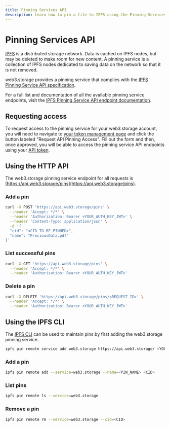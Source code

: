 ```yaml
---
title: Pinning Services API
description: Learn how to pin a file to IPFS using the Pinning Services API
---
```


# Pinning Services API

[IPFS](https://ipfs.io/) is a distributed storage network. Data is cached on IPFS nodes, but may be deleted to make room for new content. A pinning service is a collection of IPFS nodes dedicated to saving data on the network so that it is not removed.

web3.storage provides a pinning service that complies with the [IPFS Pinning Service API specification](https://ipfs.github.io/pinning-services-api-spec/).

For a full list and documentation of all the available pinning service endpoints, visit the [IPFS Pinning Service API endpoint documentation](https://ipfs.github.io/pinning-services-api-spec/#tag/pins).

## Requesting access

To request access to the pinning service for your web3.storage account, you will need to navigate to [your token management page](https://web3.storage/tokens) and click the button labeled "Request API Pinning Access". Fill out the form and then, once approved, you will be able to access the pinning service API endpoints using your [API token](/docs/how-tos/generate-api-token).

## Using the HTTP API

The web3.storage pinning service endpoint for all requests is [https://api.web3.storage/pins](https://api.web3.storage/pins).

### Add a pin

```bash
curl -X POST 'https://api.web3.storage/pins' \
  --header 'Accept: */*' \
  --header 'Authorization: Bearer <YOUR_AUTH_KEY_JWT>' \
  --header 'Content-Type: application/json' \
  -d '{
  "cid": "<CID_TO_BE_PINNED>",
  "name": "PreciousData.pdf"
}'
```

### List successful pins

```bash
curl -X GET 'https://api.web3.storage/pins' \
  --header 'Accept: */*' \
  --header 'Authorization: Bearer <YOUR_AUTH_KEY_JWT>'
```

### Delete a pin

```bash
curl -X DELETE 'https://api.web3.storage/pins/<REQUEST_ID>' \
  --header 'Accept: */*' \
  --header 'Authorization: Bearer <YOUR_AUTH_KEY_JWT>'
```

## Using the IPFS CLI

The [IPFS CLI](https://docs.ipfs.io/reference/cli/) can be used to maintain pins by first adding the web3.storage pinning service.

```bash
ipfs pin remote service add web3.storage https://api.web3.storage/ <YOUR_AUTH_KEY_JWT>
```

### Add a pin

```bash
ipfs pin remote add --service=web3.storage --name=<PIN_NAME> <CID>
```

### List pins

```bash
ipfs pin remote ls --service=web3.storage
```

### Remove a pin

```bash
ipfs pin remote rm --service=web3.storage --cid=<CID>
```
